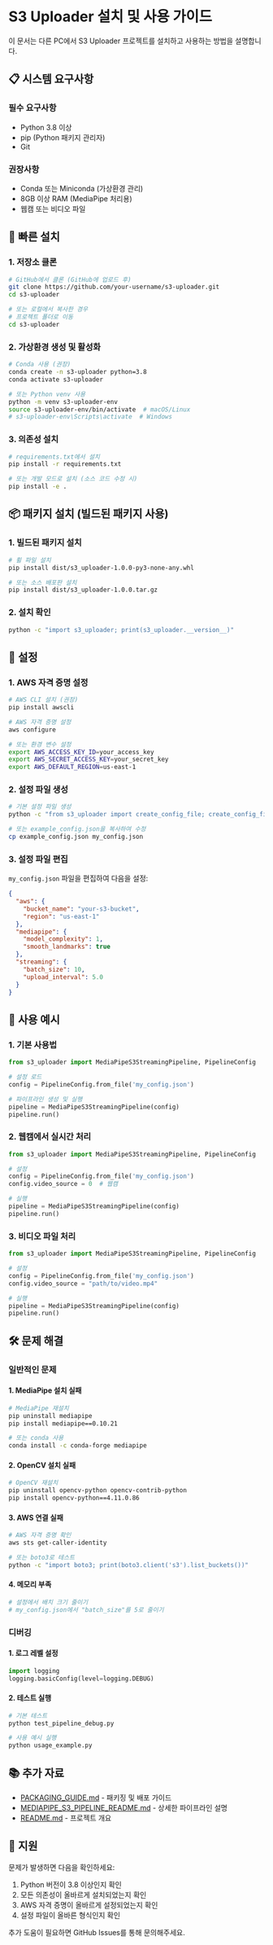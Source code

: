 # S3 Uploader 설치 및 사용 가이드

이 문서는 다른 PC에서 S3 Uploader 프로젝트를 설치하고 사용하는 방법을 설명합니다.

## 📋 시스템 요구사항

### 필수 요구사항
- Python 3.8 이상
- pip (Python 패키지 관리자)
- Git

### 권장사항
- Conda 또는 Miniconda (가상환경 관리)
- 8GB 이상 RAM (MediaPipe 처리용)
- 웹캠 또는 비디오 파일

## 🚀 빠른 설치

### 1. 저장소 클론

```bash
# GitHub에서 클론 (GitHub에 업로드 후)
git clone https://github.com/your-username/s3-uploader.git
cd s3-uploader

# 또는 로컬에서 복사한 경우
# 프로젝트 폴더로 이동
cd s3-uploader
```

### 2. 가상환경 생성 및 활성화

```bash
# Conda 사용 (권장)
conda create -n s3-uploader python=3.8
conda activate s3-uploader

# 또는 Python venv 사용
python -m venv s3-uploader-env
source s3-uploader-env/bin/activate  # macOS/Linux
# s3-uploader-env\Scripts\activate  # Windows
```

### 3. 의존성 설치

```bash
# requirements.txt에서 설치
pip install -r requirements.txt

# 또는 개발 모드로 설치 (소스 코드 수정 시)
pip install -e .
```

## 📦 패키지 설치 (빌드된 패키지 사용)

### 1. 빌드된 패키지 설치

```bash
# 휠 파일 설치
pip install dist/s3_uploader-1.0.0-py3-none-any.whl

# 또는 소스 배포판 설치
pip install dist/s3_uploader-1.0.0.tar.gz
```

### 2. 설치 확인

```bash
python -c "import s3_uploader; print(s3_uploader.__version__)"
```

## 🔧 설정

### 1. AWS 자격 증명 설정

```bash
# AWS CLI 설치 (권장)
pip install awscli

# AWS 자격 증명 설정
aws configure

# 또는 환경 변수 설정
export AWS_ACCESS_KEY_ID=your_access_key
export AWS_SECRET_ACCESS_KEY=your_secret_key
export AWS_DEFAULT_REGION=us-east-1
```

### 2. 설정 파일 생성

```bash
# 기본 설정 파일 생성
python -c "from s3_uploader import create_config_file; create_config_file('my_config.json')"

# 또는 example_config.json을 복사하여 수정
cp example_config.json my_config.json
```

### 3. 설정 파일 편집

`my_config.json` 파일을 편집하여 다음을 설정:

```json
{
  "aws": {
    "bucket_name": "your-s3-bucket",
    "region": "us-east-1"
  },
  "mediapipe": {
    "model_complexity": 1,
    "smooth_landmarks": true
  },
  "streaming": {
    "batch_size": 10,
    "upload_interval": 5.0
  }
}
```

## 🎯 사용 예시

### 1. 기본 사용법

```python
from s3_uploader import MediaPipeS3StreamingPipeline, PipelineConfig

# 설정 로드
config = PipelineConfig.from_file('my_config.json')

# 파이프라인 생성 및 실행
pipeline = MediaPipeS3StreamingPipeline(config)
pipeline.run()
```

### 2. 웹캠에서 실시간 처리

```python
from s3_uploader import MediaPipeS3StreamingPipeline, PipelineConfig

# 설정
config = PipelineConfig.from_file('my_config.json')
config.video_source = 0  # 웹캠

# 실행
pipeline = MediaPipeS3StreamingPipeline(config)
pipeline.run()
```

### 3. 비디오 파일 처리

```python
from s3_uploader import MediaPipeS3StreamingPipeline, PipelineConfig

# 설정
config = PipelineConfig.from_file('my_config.json')
config.video_source = "path/to/video.mp4"

# 실행
pipeline = MediaPipeS3StreamingPipeline(config)
pipeline.run()
```

## 🛠️ 문제 해결

### 일반적인 문제

#### 1. MediaPipe 설치 실패

```bash
# MediaPipe 재설치
pip uninstall mediapipe
pip install mediapipe==0.10.21

# 또는 conda 사용
conda install -c conda-forge mediapipe
```

#### 2. OpenCV 설치 실패

```bash
# OpenCV 재설치
pip uninstall opencv-python opencv-contrib-python
pip install opencv-python==4.11.0.86
```

#### 3. AWS 연결 실패

```bash
# AWS 자격 증명 확인
aws sts get-caller-identity

# 또는 boto3로 테스트
python -c "import boto3; print(boto3.client('s3').list_buckets())"
```

#### 4. 메모리 부족

```bash
# 설정에서 배치 크기 줄이기
# my_config.json에서 "batch_size"를 5로 줄이기
```

### 디버깅

#### 1. 로그 레벨 설정

```python
import logging
logging.basicConfig(level=logging.DEBUG)
```

#### 2. 테스트 실행

```bash
# 기본 테스트
python test_pipeline_debug.py

# 사용 예시 실행
python usage_example.py
```

## 📚 추가 자료

- [PACKAGING_GUIDE.md](PACKAGING_GUIDE.md) - 패키징 및 배포 가이드
- [MEDIAPIPE_S3_PIPELINE_README.md](MEDIAPIPE_S3_PIPELINE_README.md) - 상세한 파이프라인 설명
- [README.md](README.md) - 프로젝트 개요

## 🤝 지원

문제가 발생하면 다음을 확인하세요:

1. Python 버전이 3.8 이상인지 확인
2. 모든 의존성이 올바르게 설치되었는지 확인
3. AWS 자격 증명이 올바르게 설정되었는지 확인
4. 설정 파일이 올바른 형식인지 확인

추가 도움이 필요하면 GitHub Issues를 통해 문의해주세요. 
